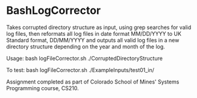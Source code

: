 # BashLogCorrector
Takes corrupted directory structure as input, using grep searches for valid log files, then reformats all log files in date format MM/DD/YYYY to UK Standard format, DD/MM/YYYY and outputs all valid log files in a new directory structure depending on the year and month of the log. 


Usage: 
bash logFileCorrector.sh ./CorruptedDirectoryStructure

To test: 
bash logFileCorrector.sh ./ExampleInputs/test01_in/


Assignment completed as part of Colorado School of Mines' Systems Programming course, CS210. 
